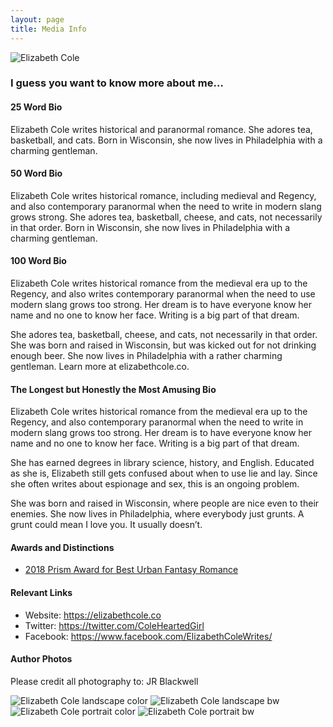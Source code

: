 ```yaml
---
layout: page
title: Media Info
---
```

<img src="https://elizabethcole-website.nyc3.digitaloceanspaces.com/elizabeth-cole-landscape-color.jpg" class="img-fluid" alt="Elizabeth Cole">

### I guess you want to know more about me…

#### 25 Word Bio
Elizabeth Cole writes historical and paranormal romance. She adores tea, basketball, and cats. Born in Wisconsin, she now lives in Philadelphia with a charming gentleman.

#### 50 Word Bio
Elizabeth Cole writes historical romance, including medieval and Regency, and also contemporary paranormal when the need to write in modern slang grows strong. She adores tea, basketball, cheese, and cats, not necessarily in that order. Born in Wisconsin, she now lives in Philadelphia with a charming gentleman.

#### 100 Word Bio
Elizabeth Cole writes historical romance from the medieval era up to the Regency, and also writes contemporary paranormal when the need to use modern slang grows too strong. Her dream is to have everyone know her name and no one to know her face. Writing is a big part of that dream. 

She adores tea, basketball, cheese, and cats, not necessarily in that order. She was born and raised in Wisconsin, but was kicked out for not drinking enough beer. She now lives in Philadelphia with a rather charming gentleman. Learn more at elizabethcole.co.

#### The Longest but Honestly the Most Amusing Bio
Elizabeth Cole writes historical romance from the medieval era up to the Regency, and also contemporary paranormal when the need to write in modern slang grows too strong. Her dream is to have everyone know her name and no one to know her face. Writing is a big part of that dream. 

She has earned degrees in library science, history, and English. Educated as she is, Elizabeth still gets confused about when to use lie and lay. Since she often writes about espionage and sex, this is an ongoing problem. 

She was born and raised in Wisconsin, where people are nice even to their enemies. She now lives in Philadelphia, where everybody just grunts. A grunt could mean I love you. It usually doesn’t.

#### Awards and Distinctions
* [2018 Prism Award for Best Urban Fantasy Romance][1]

[1]: https://ffprwa.com/contests/prism-contest/2018-prism-winners/

#### Relevant Links
* Website: https://elizabethcole.co
* Twitter: https://twitter.com/ColeHeartedGirl
* Facebook: https://www.facebook.com/ElizabethColeWrites/


#### Author Photos
Please credit all photography to: JR Blackwell

<img src="https://elizabethcole-website.nyc3.digitaloceanspaces.com/elizabeth-cole-landscape-color.jpg" class="img-thumbnail" alt="Elizabeth Cole landscape color">
<img src="https://elizabethcole-website.nyc3.digitaloceanspaces.com/elizabeth-cole-landscape-bw.jpg" class="img-thumbnail" alt="Elizabeth Cole landscape bw">
<img src="https://elizabethcole-website.nyc3.digitaloceanspaces.com/elizabeth-cole-portrait-color.jpg" class="img-thumbnail" alt="Elizabeth Cole portrait color">
<img src="https://elizabethcole-website.nyc3.digitaloceanspaces.com/elizabeth-cole-portrait-bw.jpg" class="img-thumbnail" alt="Elizabeth Cole portrait bw">



